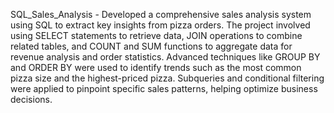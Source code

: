 SQL_Sales_Analysis - 
Developed a comprehensive sales analysis system using SQL to extract key insights from pizza orders. The project involved using SELECT statements to retrieve data, JOIN operations to combine related tables, and COUNT and SUM functions to aggregate data for revenue analysis and order statistics. Advanced techniques like GROUP BY and ORDER BY were used to identify trends such as the most common pizza size and the highest-priced pizza. Subqueries and conditional filtering were applied to pinpoint specific sales patterns, helping optimize business decisions.
